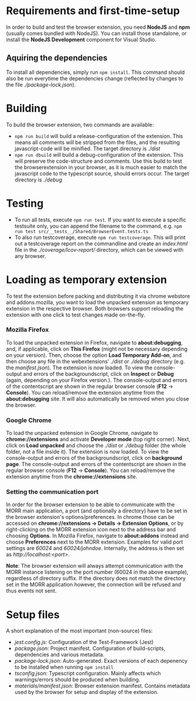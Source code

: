 # Requirements and first-time-setup
In order to build and test the browser extension, you need **NodeJS** and **npm** (usually comes bundled with NodeJS). You can install those standalone, or install the **NodeJS Development** component for Visual Studio.

## Aquiring the dependencies
To install all dependencies, simply run `npm install`. This command should also be run everytime the dependencies change (reflected by changes to the file _./package-lock.json_).

# Building
To build the browser extension, two commands are available:
* `npm run build` will build a release-configuration of the extension. This means all comments will be stripped from the files, and the resulting javascript-code will be minified. The target directory is _./dist_
* `npm run dbuild` will build a debug-configuration of the extension. This will preserve the code-structure and comments. Use this build to test the browserextension in your browser, as it is much easier to match the javascript code to the typescript source, should errors occur. The target directory is _./debug_

# Testing
* To run all tests, execute `npm run test`. If you want to execute a specific testsuite only, you can append the filename to the command, e.g.
`npm run test src/__tests__/Shared/BrowserEvent.tests.ts`
* To also run testcoverage, execute `npm run testcoverage`. This will print out a testcoverage report on the commandline and create an _index.html_ file in the _./coverage/lcov-report/_ directory, which can be viewed with any browser.

# Loading as temporary extension
To test the extension before packing and distributing it via chrome webstore and addons.mozilla, you want to load the unpacked extension as temporary extension in the respective browser. Both browsers support reloading the extension with one click to test changes made on-the-fly.

### Mozilla Firefox
To load the unpacked extension in Firefox, navigate to **about:debugging**, and, if applicable, click on **This Firefox** (might not be necessary depending on your version). Then, choose the option **Load Temporary Add-on**, and then choose any file in the webextensions' _./dist_ or _./debug_ directory (e.g. the _manifest.json_).
The extension is now loaded. To view the console-output and errors of the backgroundscript, click on **Inspect** or **Debug** (again, depending on your Firefox version.). The console-output and errors of the contentscript are shown in the regular browser console (**F12** -> **Console**). You can reload/remove the extension anytime from the **about:debugging** site. It will also automatically be removed when you close the browser.

### Google Chrome
To load the unpacked extension in Google Chrome, navigate to **chrome://extensions** and activate **Developer mode** (top right corner). Next, click on **Load unpacked** and choose the _./dist_ or _./debug_ folder (the whole folder, not a file inside it).
The extension is now loaded. To view the console-output and errors of the backgroundscript, click on **background page**. The console-output and errors of the contentscript are shown in the regular browser console (**F12** -> **Console**). You can reload/remove the extension anytime from the **chrome://extensions** site.

### Setting the communication port
In order for the browser extension to be able to communicate with the MORR main application, a port (and optionally a directory) have to be set in the browser extension's options/preferences. In chrome those can be accessed on **chrome://extensions -> Details -> Extension Options**, or by right-clicking on the MORR extension icon next to the address bar and choosing **Options**. In Mozilla Firefox, navigate to **about:addons** instead and choose **Preferences** next to the MORR extension. Examples for valid port settings are _60024_ and _60024/johndoe_. Internally, the address is then set as _http://localhost:\<port\>_.

**Note**: The browser extension will always attempt communication with the MORR instance listening on the port number (60024 in the above example), regardless of directory suffix. If the directory does not match the directory set in the MORR application however, the connection will be refused and thus events not sent.

# Setup files
A short explanation of the most important (non-source) files:
* _jest.config.js_: Configuration of the Test-Framework (Jest)
* _package.json_: Project manifest. Configuration of build-scripts, dependencies and various metadata.
* _package-lock.json_: Auto-generated. Exact versions of each depenency to be installed when running `npm install`
* _tsconfig.json_: Typescript configuration. Mainly affects which warnings/errors should be produced when building.
* _materials/manifest.json_: Browser extension manifest. Contains metadata used by the browser for setup and display of the extension.